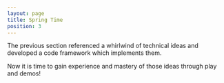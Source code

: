 ```yaml
---
layout: page
title: Spring Time
position: 3
---
```


The previous section referenced a whirlwind of technical ideas and developed a code framework which implements them.  

Now it is time to gain experience and mastery of those ideas through play and demos!  

